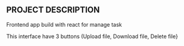 ## PROJECT DESCRIPTION
<p>Frontend app build with react for manage task</p>
<p>This interface have 3 buttons (Upload file, Download file, Delete file}</p>
